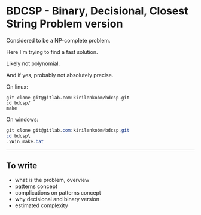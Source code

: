 
# BDCSP - Binary, Decisional, Closest String Problem version

Considered to be a NP-complete problem.

Here I'm trying to find a fast solution.

Likely not polynomial.

And if yes, probably not absolutely precise.

On linux:

```shell
git clone git@gitlab.com:kirilenkobm/bdcsp.git
cd bdcsp/
make
```

On windows:

```powershell
git clone git@gitlab.com:kirilenkobm/bdcsp.git
cd bdcsp\
.\Win_make.bat
```

--------------------------

## To write

* what is the problem, overview
* patterns concept
* complications on patterns concept
* why decisional and binary version
* estimated complexity
